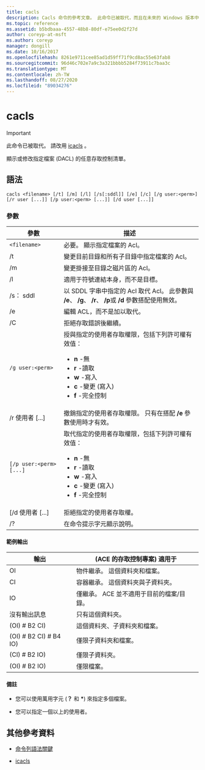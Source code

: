 ```yaml
---
title: cacls
description: Cacls 命令的參考文章。 此命令已被取代，而且在未來的 Windows 版本中不保證會受到支援。
ms.topic: reference
ms.assetid: b5bdbaaa-4557-48b8-80df-e75ee0d2f27d
author: coreyp-at-msft
ms.author: coreyp
manager: dongill
ms.date: 10/16/2017
ms.openlocfilehash: 8261e9711cee85ad1d59ff71f9cd8ac55e63fab8
ms.sourcegitcommit: 96d46c702e7a9c3a321bbbb5284f73911c7baa3c
ms.translationtype: MT
ms.contentlocale: zh-TW
ms.lasthandoff: 08/27/2020
ms.locfileid: "89034276"
---
```

# <a name="cacls"></a>cacls

>[!IMPORTANT]
> 此命令已被取代。 請改用 [icacls](icacls.md) 。

顯示或修改指定檔案 (DACL) 的任意存取控制清單。

## <a name="syntax"></a>語法

```
cacls <filename> [/t] [/m] [/l] [/s[:sddl]] [/e] [/c] [/g user:<perm>] [/r user [...]] [/p user:<perm> [...]] [/d user [...]]
```

### <a name="parameters"></a>參數

| 參數 | 描述 |
| --------- | ----------- |
| `<filename>` | 必要。 顯示指定檔案的 Acl。 |
| /t | 變更目前目錄和所有子目錄中指定檔案的 Acl。 |
| /m | 變更掛接至目錄之磁片區的 Acl。 |
| /l | 適用于符號連結本身，而不是目標。 |
| /s： sddl | 以 SDDL 字串中指定的 Acl 取代 Acl。 此參數與 **/e**、 **/g**、 **/r**、 **/p**或 **/d** 參數搭配使用無效。 |
| /e | 編輯 ACL，而不是加以取代。 |
| /C | 拒絕存取錯誤後繼續。 |
| `/g user:<perm>` | 授與指定的使用者存取權限，包括下列許可權有效值：<ul><li>**n** -無</li><li>**r** -讀取</li><li>**w** -寫入</li><li>**c** -變更 (寫入) </li><li>**f** -完全控制</li></ul> |
| /r 使用者 [...] | 撤銷指定的使用者存取權限。 只有在搭配 **/e** 參數使用時才有效。 |
| `[/p user:<perm> [...]` | 取代指定的使用者存取權限，包括下列許可權有效值：<ul><li>**n** -無</li><li>**r** -讀取</li><li>**w** -寫入</li><li>**c** -變更 (寫入) </li><li>**f** -完全控制</li></ul> |
| [/d 使用者 [...] | 拒絕指定的使用者存取權。 |
| /? | 在命令提示字元顯示說明。 |

#### <a name="sample-output"></a>範例輸出

| 輸出 |  (ACE 的存取控制專案) 適用于 |
-------- | ------------------------------------- |
| OI | 物件繼承。 這個資料夾和檔案。 |
| CI | 容器繼承。 這個資料夾與子資料夾。 |
| IO | 僅繼承。 ACE 並不適用于目前的檔案/目錄。 |
| 沒有輸出訊息 | 只有這個資料夾。 |
|  (OI) # B2 CI)  | 這個資料夾、子資料夾和檔案。 |
|  (OI) # B2 CI) # B4 IO)  | 僅限子資料夾和檔案。 |
|  (CI) # B2 IO)  | 僅限子資料夾。 |
|  (OI) # B2 IO)  | 僅限檔案。 |

#### <a name="remarks"></a>備註

- 您可以使用萬用字元 (**？** 和 **&#42;**) 來指定多個檔案。

- 您可以指定一個以上的使用者。

## <a name="additional-references"></a>其他參考資料

- [命令列語法關鍵](command-line-syntax-key.md)

- [icacls](icacls.md)
